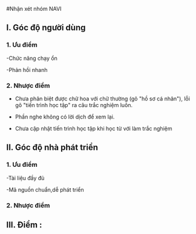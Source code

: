 #Nhận xét nhóm NAVI

## I. Góc độ người dùng
### 1. Ưu điểm
-Chức năng chạy ổn

-Phản hồi nhanh

### 2. Nhược điểm
- Chưa phân biệt được chữ hoa với chữ thường (gõ "hồ sơ cá nhân"), lỗi gõ "tiến trình học tập" ra câu trắc nghiệm luôn.

- Phần nghe không có lời dịch để xem lại.

- Chưa cập nhật tiến trình học tập khi học từ với làm trắc nghiệm

## II. Góc độ nhà phát triển
### 1. Ưu điểm
-Tài liệu đầy đủ

-Mã nguồn chuẩn,dễ phát triển
### 2. Nhược điểm

## III. Điểm : 
















